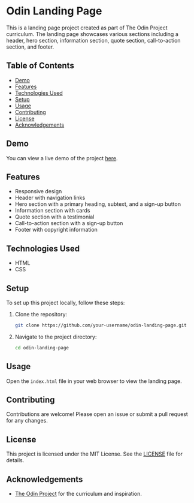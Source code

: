 # Odin Landing Page

This is a landing page project created as part of The Odin Project curriculum. The landing page showcases various sections including a header, hero section, information section, quote section, call-to-action section, and footer.

## Table of Contents

- [Demo](#demo)
- [Features](#features)
- [Technologies Used](#technologies-used)
- [Setup](#setup)
- [Usage](#usage)
- [Contributing](#contributing)
- [License](#license)
- [Acknowledgements](#acknowledgements)

## Demo

You can view a live demo of the project [here](https://mhmkhizar.github.io/odin-landing-page).

## Features

- Responsive design
- Header with navigation links
- Hero section with a primary heading, subtext, and a sign-up button
- Information section with cards
- Quote section with a testimonial
- Call-to-action section with a sign-up button
- Footer with copyright information

## Technologies Used

- HTML
- CSS

## Setup

To set up this project locally, follow these steps:

1. Clone the repository:
   ```sh
   git clone https://github.com/your-username/odin-landing-page.git
   ```
2. Navigate to the project directory:
   ```sh
   cd odin-landing-page
   ```

## Usage

Open the `index.html` file in your web browser to view the landing page.

## Contributing

Contributions are welcome! Please open an issue or submit a pull request for any changes.

## License

This project is licensed under the MIT License. See the [LICENSE](LICENSE) file for details.

## Acknowledgements

- [The Odin Project](https://www.theodinproject.com/) for the curriculum and inspiration.
